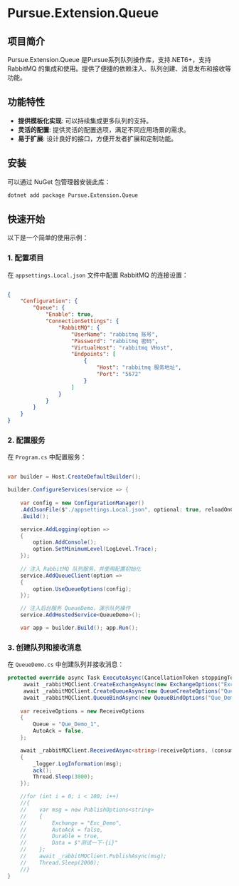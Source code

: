 # Pursue.Extension.Queue

## 项目简介
Pursue.Extension.Queue 是Pursue系列队列操作库，支持.NET6+，支持 RabbitMQ 的集成和使用。提供了便捷的依赖注入、队列创建、消息发布和接收等功能。

## 功能特性

- **提供模板化实现**: 可以持续集成更多队列的支持。
- **灵活的配置**: 提供灵活的配置选项，满足不同应用场景的需求。
- **易于扩展**: 设计良好的接口，方便开发者扩展和定制功能。

## 安装
可以通过 NuGet 包管理器安装此库：

```sh
dotnet add package Pursue.Extension.Queue
```

## 快速开始
以下是一个简单的使用示例：

### 1. 配置项目
在 `appsettings.Local.json` 文件中配置 RabbitMQ 的连接设置：

```json

{
    "Configuration": {
        "Queue": {
            "Enable": true,
            "ConnectionSettings": {
                "RabbitMQ": {
                    "UserName": "rabbitmq 账号",
                    "Password": "rabbitmq 密码",
                    "VirtualHost": "rabbitmq VHost",
                    "Endpoints": [
                        {
                            "Host": "rabbitmq 服务地址",
                            "Port": "5672"
                        }
                    ]
                }
            }
        }
    }
}

```

### 2. 配置服务
在 `Program.cs` 中配置服务：

```csharp

var builder = Host.CreateDefaultBuilder();

builder.ConfigureServices(service => { 
    
    var config = new ConfigurationManager()
    .AddJsonFile($"./appsettings.Local.json", optional: true, reloadOnChange: true)
    .Build();

    service.AddLogging(option =>
    {
        option.AddConsole();
        option.SetMinimumLevel(LogLevel.Trace);
    });
  
    // 注入 RabbitMQ 队列服务，并使用配置初始化
    service.AddQueueClient(option =>
    {
        option.UseQueueOptions(config);
    });

    // 注入后台服务 QueueDemo，演示队列操作
    service.AddHostedService<QueueDemo>();

    var app = builder.Build(); app.Run();

```

### 3. 创建队列和接收消息
在 `QueueDemo.cs` 中创建队列并接收消息：

```csharp
protected override async Task ExecuteAsync(CancellationToken stoppingToken) {
     await _rabbitMQClient.CreateExchangeAsync(new ExchangeOptions("Exc_Demo", ExchangeSchemaType.Direct, true, false)); 
     await _rabbitMQClient.CreateQueueAsync(new QueueCreateOptions("Que_Demo_1", true, false, false)); 
     await _rabbitMQClient.QueueBindAsync(new QueueBindOptions("Que_Demo_1", "Exc_Demo"));
    
    var receiveOptions = new ReceiveOptions
    {
        Queue = "Que_Demo_1",
        AutoAck = false,
    };

    await _rabbitMQClient.ReceivedAsync<string>(receiveOptions, (consumer, msg, ack) =>
    {
        _logger.LogInformation(msg);
        ack();
        Thread.Sleep(3000);
    });

    //for (int i = 0; i < 100; i++)
    //{
    //    var msg = new PublishOptions<string>
    //    {
    //        Exchange = "Exc_Demo",
    //        AutoAck = false,
    //        Durable = true,
    //        Data = $"测试一下-{i}"
    //    };
    //    await _rabbitMQClient.PublishAsync(msg);
    //    Thread.Sleep(2000);
    //}
}
```
